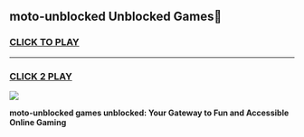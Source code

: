 
## moto-unblocked Unblocked Games👋
<h3>
<a href="https://news.freeplayer.one?title=moto-unblocked&ref=16F">CLICK TO PLAY</a></h3>
<hr>

<h3>
<a href="https://news.freeplayer.one?title=moto-unblocked&ref=16F">CLICK 2 PLAY</a>
  
</h3>

<a href="https://news.freeplayer.one?title=moto-unblocked&ref=16F/"><img src="https://clearcache.store/games.png"></a>


**moto-unblocked games unblocked: Your Gateway to Fun and Accessible Online Gaming**
